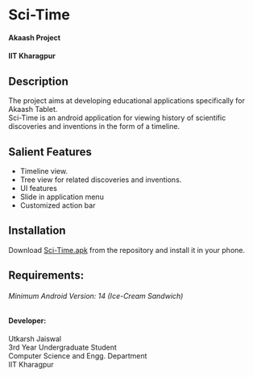 Sci-Time
=======
#### Akaash Project
#### IIT Kharagpur

Description
--------------
The project aims at developing educational applications specifically for Akaash Tablet.  
Sci-Time is an android application for viewing history of scientific discoveries and inventions in the form of a timeline.  

Salient Features
---------------------
* Timeline view.
* Tree view for related discoveries and inventions.
*  UI features
 * Slide in application menu
 * Customized action bar

Installation
--------------
Download [Sci-Time.apk](https://github.com/ujaiswaliit/Sci-Time/blob/master/bin/Sci-Time.apk?raw=true) from the repository and install it in your phone.  

Requirements:  
------------------

###### Minimum Android Version: 14 (Ice-Cream Sandwich)  

#### Developer:
Utkarsh Jaiswal  
3rd Year Undergraduate Student  
Computer Science and Engg. Department  
IIT Kharagpur
